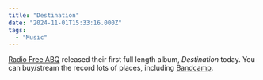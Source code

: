 ```yaml
---
title: "Destination"
date: "2024-11-01T15:33:16.000Z"
tags: 
  - "Music"
---
```


[Radio Free ABQ](https://radiofreeabq.com/) released their first full length album, _Destination_ today. You can buy/stream the record lots of places, including [Bandcamp](https://radiofreeabq.bandcamp.com/album/destination).
